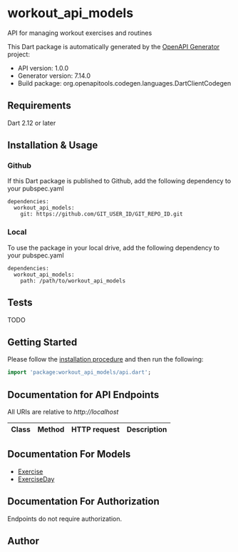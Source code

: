 # workout_api_models
API for managing workout exercises and routines

This Dart package is automatically generated by the [OpenAPI Generator](https://openapi-generator.tech) project:

- API version: 1.0.0
- Generator version: 7.14.0
- Build package: org.openapitools.codegen.languages.DartClientCodegen

## Requirements

Dart 2.12 or later

## Installation & Usage

### Github
If this Dart package is published to Github, add the following dependency to your pubspec.yaml
```
dependencies:
  workout_api_models:
    git: https://github.com/GIT_USER_ID/GIT_REPO_ID.git
```

### Local
To use the package in your local drive, add the following dependency to your pubspec.yaml
```
dependencies:
  workout_api_models:
    path: /path/to/workout_api_models
```

## Tests

TODO

## Getting Started

Please follow the [installation procedure](#installation--usage) and then run the following:

```dart
import 'package:workout_api_models/api.dart';

```

## Documentation for API Endpoints

All URIs are relative to *http://localhost*

Class | Method | HTTP request | Description
------------ | ------------- | ------------- | -------------


## Documentation For Models

 - [Exercise](doc//Exercise.md)
 - [ExerciseDay](doc//ExerciseDay.md)


## Documentation For Authorization

Endpoints do not require authorization.


## Author


